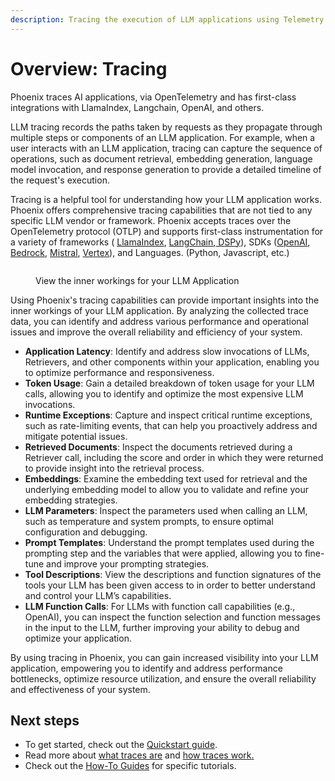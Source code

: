 ```yaml
---
description: Tracing the execution of LLM applications using Telemetry
---
```


# Overview: Tracing

Phoenix traces AI applications, via OpenTelemetry and has first-class integrations with LlamaIndex, Langchain, OpenAI, and others.

LLM tracing records the paths taken by requests as they propagate through multiple steps or components of an LLM application. For example, when a user interacts with an LLM application, tracing can capture the sequence of operations, such as document retrieval, embedding generation, language model invocation, and response generation to provide a detailed timeline of the request's execution.

Tracing is a helpful tool for understanding how your LLM application works. Phoenix offers comprehensive tracing capabilities that are not tied to any specific LLM vendor or framework. Phoenix accepts traces over the OpenTelemetry protocol (OTLP) and supports first-class instrumentation for a variety of frameworks ( [LlamaIndex](integrations-tracing/llamaindex.md), [LangChain](integrations-tracing/langchain.md),[ DSPy](integrations-tracing/dspy.md)), SDKs ([OpenAI](integrations-tracing/openai.md), [Bedrock](integrations-tracing/bedrock.md), [Mistral](integrations-tracing/mistralai.md), [Vertex](integrations-tracing/vertexai.md)), and Languages. (Python, Javascript, etc.)

<figure><img src="https://storage.googleapis.com/arize-phoenix-assets/assets/images/phoenix_tracing.png" alt=""><figcaption><p>View the inner workings for your LLM Application</p></figcaption></figure>

Using Phoenix's tracing capabilities can provide important insights into the inner workings of your LLM application. By analyzing the collected trace data, you can identify and address various performance and operational issues and improve the overall reliability and efficiency of your system.

* **Application Latency**: Identify and address slow invocations of LLMs, Retrievers, and other components within your application, enabling you to optimize performance and responsiveness.
* **Token Usage**: Gain a detailed breakdown of token usage for your LLM calls, allowing you to identify and optimize the most expensive LLM invocations.
* **Runtime Exceptions**: Capture and inspect critical runtime exceptions, such as rate-limiting events, that can help you proactively address and mitigate potential issues.
* **Retrieved Documents**: Inspect the documents retrieved during a Retriever call, including the score and order in which they were returned to provide insight into the retrieval process.
* **Embeddings**: Examine the embedding text used for retrieval and the underlying embedding model to allow you to validate and refine your embedding strategies.
* **LLM Parameters**: Inspect the parameters used when calling an LLM, such as temperature and system prompts, to ensure optimal configuration and debugging.
* **Prompt Templates**: Understand the prompt templates used during the prompting step and the variables that were applied, allowing you to fine-tune and improve your prompting strategies.
* **Tool Descriptions**: View the descriptions and function signatures of the tools your LLM has been given access to in order to better understand and control your LLM’s capabilities.
* **LLM Function Calls**: For LLMs with function call capabilities (e.g., OpenAI), you can inspect the function selection and function messages in the input to the LLM, further improving your ability to debug and optimize your application.

By using tracing in Phoenix, you can gain increased visibility into your LLM application, empowering you to identify and address performance bottlenecks, optimize resource utilization, and ensure the overall reliability and effectiveness of your system.

## Next steps

* To get started, check out the [Quickstart guide](llm-traces-1/).
* Read more about [what traces are](broken-reference) and [how traces work](broken-reference)[.](llm-traces.md#how-does-tracing-work)
* Check out the [How-To Guides](how-to-tracing/) for specific tutorials.
